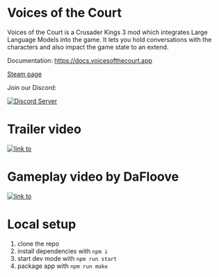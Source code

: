 # Voices of the Court

Voices of the Court is a Crusader Kings 3 mod which integrates Large Language Models into the game. It lets you hold conversations with the characters and also impact the game state to an extend.

Documentation: https://docs.voicesofthecourt.app

[Steam page](https://steamcommunity.com/sharedfiles/filedetails/?id=3346777360)

Join our Discord:

[![Discord Server](https://discord.com/api/guilds/1066522056243564585/widget.png?style=banner2)](https://discord.gg/5nuE54GFgr)

# Trailer video 
[![link to](https://img.youtube.com/vi/E2GmlNsK-J8/0.jpg)](https://www.youtube.com/watch?v=E2GmlNsK-J8)

# Gameplay video by DaFloove
[![link to](https://img.youtube.com/vi/3lhHkXPmis0/0.jpg)](https://www.youtube.com/watch?v=3lhHkXPmis0)

# Local setup

1. clone the repo
2. install dependencies with `npm i`
3. start dev mode with `npm run start`
4. package app with `npm run make`

